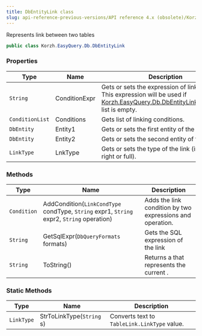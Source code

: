 ```yaml
---
title: DbEntityLink class
slug: api-reference-previous-versions/API reference 4.x (obsolete)/Korzh.EasyQuery.Db namespace/dbentitylink-class
---
```



Represents link between two tables
```csharp
public class Korzh.EasyQuery.Db.DbEntityLink

```

### Properties

| Type | Name | Description | 
| --- | --- | --- | 
| `String` | ConditionExpr | Gets or sets the expression of link condition.  This expression will be used if [Korzh.EasyQuery.Db.DbEntityLink.Conditions](/api-reference-4x/korzh-easyquery-db-namespace/dbentitylink-class) list is empty. | 
| `ConditionList` | Conditions | Gets list of linking conditions. | 
| `DbEntity` | Entity1 | Gets or sets the first entity of the link. | 
| `DbEntity` | Entity2 | Gets or sets the second entity of the link. | 
| `LinkType` | LnkType | Gets or sets the type of the link (inner, left, right or full). | 


### Methods

| Type | Name | Description | 
| --- | --- | --- | 
| `Condition` | AddCondition(`LinkCondType` condType, `String` expr1, `String` expr2, `String` operation) | Adds the link condition by two expressions and operation. | 
| `String` | GetSqlExpr(`DbQueryFormats` formats) | Gets the SQL expression of the link | 
| `String` | ToString() | Returns a <see cref="T:System.String"></see> that represents the current <see cref="T:System.Object"></see>. | 


### Static Methods

| Type | Name | Description | 
| --- | --- | --- | 
| `LinkType` | StrToLinkType(`String` s) | Converts text to `TableLink.LinkType` value. |